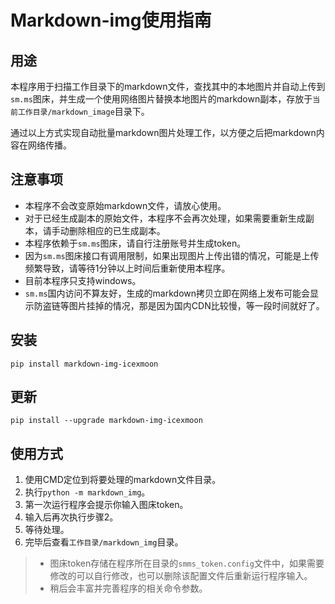 # Markdown-img使用指南

## 用途

本程序用于扫描工作目录下的markdown文件，查找其中的本地图片并自动上传到`sm.ms`图床，并生成一个使用网络图片替换本地图片的markdown副本，存放于`当前工作目录/markdown_image`目录下。

通过以上方式实现自动批量markdown图片处理工作，以方便之后把markdown内容在网络传播。

## 注意事项

- 本程序不会改变原始markdown文件，请放心使用。
- 对于已经生成副本的原始文件，本程序不会再次处理，如果需要重新生成副本，请手动删除相应的已生成副本。
- 本程序依赖于`sm.ms`图床，请自行注册账号并生成token。
- 因为`sm.ms`图床接口有调用限制，如果出现图片上传出错的情况，可能是上传频繁导致，请等待1分钟以上时间后重新使用本程序。
- 目前本程序只支持windows。
- `sm.ms`国内访问不算友好，生成的markdown拷贝立即在网络上发布可能会显示防盗链等图片挂掉的情况，那是因为国内CDN比较慢，等一段时间就好了。

## 安装

```shell
pip install markdown-img-icexmoon
```

## 更新

```shell
pip install --upgrade markdown-img-icexmoon
```

## 使用方式

1. 使用CMD定位到将要处理的markdown文件目录。
2. 执行`python -m markdown_img`。
3. 第一次运行程序会提示你输入图床token。
4. 输入后再次执行步骤2。
5. 等待处理。
6. 完毕后查看`工作目录/markdown_img`目录。

> - 图床token存储在程序所在目录的`smms_token.config`文件中，如果需要修改的可以自行修改，也可以删除该配置文件后重新运行程序输入。
> - 稍后会丰富并完善程序的相关命令参数。




